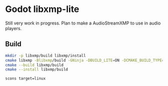 # Godot libxmp-lite

Still very work in progress. Plan to make a AudioStreamXMP to use in audio players.

## Build

```bash
mkdir -p libxmp/build libxmp/install
cmake libxmp -Blibxmp/build -GNinja -DBUILD_LITE=ON -DCMAKE_BUILD_TYPE=Release -DCMAKE_INSTALL_PREFIX=libxmp/install
cmake --build libxmp/build
cmake --install libxmp/build
```

```bash
scons target=linux
```
